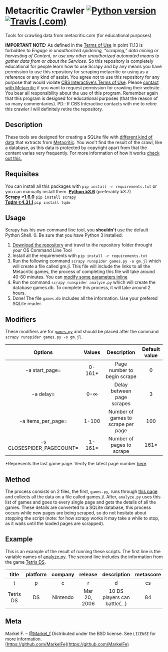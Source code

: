# Metacritic Crawler [![Python version](https://img.shields.io/badge/python-%E2%89%A53.6-blue.svg?style=flat-square&logo=python&logoColor=white)](https://www.python.org/downloads/) [![Travis (.com)](https://img.shields.io/travis/com/MarkelFe/metacritic-crawler/master.svg?logo=travis-ci&logoColor=white&style=flat-square)](https://travis-ci.com/MarkelFe/metacritic-crawler)
Tools for crawling data from metacritic.com (for educational purposes)

**IMPORTANT NOTE:**
As defined in the [Terms of Use](https://www.cbsinteractive.com/legal/cbsi/terms-of-use#Acceptable_Use) in point 11.13 is forbidden to *Engage in unauthorized spidering, “scraping,” data mining or harvesting of Content, or use any other unauthorized automated means to gather data from or about the Services*. So this repository is completely educational for people learn how to use Scrapy and by any means you have permission to use this repository for scraping metacritic or using as a reference or any kind of assist. You agree not to use this repository for any purpose that would violate [CBS Interactive's Terms of Use](https://www.cbsinteractive.com/legal/cbsi/terms-of-use). Please [contact with Metacritic](https://www.metacritic.com/contact-us) if you want to request permission for crawling their website. You bear all responsibility about the use of this program. Remember again that this program is designed for educational purposes (that the reason of so many commentaries).
PD.: If CBS Interactive contacts with me to retire this crawler I will definitely retire the repository.

## Description
These tools are designed for creating a SQLite file with [different kind of data](https://github.com/MarkelFe/metacritic-crawler/blob/master/README.md#example) that extracts from [Metacritic](https://www.metacritic.com). You won't find the result of the crawl, like a database, as this data is protected by copyright apart from that the content varies very frequently. For more information of how it works [check out this.](https://github.com/MarkelFe/metacritic-crawler/blob/master/README.md#method)

## Requisites
You can install all this packages with ```pip install -r requirements.txt``` or you can manually install them.
**[Python ≥3.6](https://www.python.org/downloads/)** (preferably ≥3.7)  
**[Scrapy ≥1.6.0](https://scrapy.org/)** ```pip install scrapy```  
**[Tqdm ≥4.31.1](https://github.com/tqdm/tqdm)** ```pip install tqdm```

## Usage
Scrapy has his own command line tool, you **shouldn't** use the default Python Shell.
0. Be sure that you have Python 3 installed.
1. [Download the repository](https://github.com/MarkelFe/metacritic-crawler/releases) and travel to the repository folder throught your OS Command Line Tool
2. Install all the requirements with ```pip install -r requirements.txt```
3. Run the following command ```scrapy runspider games.py -o gm.jl``` which will create a file called gm.jl. This file will include the links to all the Metacritic games, the process of completing this file will take around 40-80 minutes. You can [modify some parameters inline](https://github.com/MarkelFe/metacritic-crawler/blob/master/docs/flags.md)
4. Run the command ```scrapy runspider analyze.py``` which will create the database games.db. To complete this process, it will take around 2 hours.
5. Done! The file ```games.db```  includes all the information. Use your prefered SQLite reader.

## Modifiers
These modifiers are for [`games.py`](https://github.com/MarkelFe/metacritic-crawler/blob/master/games.py) and should be placed after the command `scrapy runspider games.py -o gm.jl`. 

|          Options         | Values |        Description             | Default value |
|:-------------------------:|:------:|:---------------------------------------------------------:|:-------------:|
|       -a start_page=      | 0-161* | Page number to begin scrape |       0       |
|         -a delay=         |   0-∞  |            Delay between page scrapes            |       3       |
|     -a items_per_page=    |  1-100 |     Number of games to scrape per page    |      100      |
| -s CLOSESPIDER_PAGECOUNT= | 1-161* |              Number of pages to scrape              |      161*     |

*Represents the last game page. Verify the latest page number [here](https://www.metacritic.com/browse/games/score/metascore/all/all/filtered).

## Method
The process consists on 2 files, the first, ```games.py```, runs through [this page](https://www.metacritic.com/browse/games/score/metascore/all/all/filtered) and collects all the data on a file called games.jl. After, ```analyze.py``` uses this list of games and goes to every single page and gets the details of all the games. These details are converted to a SQLite database, this process occurs while new pages are being scraped, so do not hesitate about stopping the script (note: for how scrapy works it may take a while to stop, as it waits until the loaded pages are scrapped).

## Example
This is an example of the result of running these scripts. The first line is the variable names of [analyze.py](https://github.com/MarkelFe/metacritic-crawler/blob/master/analyze.py). The second line includes the information from the game [Tetris DS](https://www.metacritic.com/game/ds/tetris-ds).

|   title   | platform |  company |    release   |          description          | metascore |         critics_desc        | critics_count | user_score |          user_desc          | user_count |  players  | rating |
|:---------:|:--------:|:--------:|:------------:|:-----------------------------:|:---------:|:---------------------------:|:-------------:|:----------:|:---------------------------:|:----------:|:---------:|:------:|
|     t     |     p    |     c    |       r      |               d               |     cs    |              cd             |       cn      |     us     |              ud             |     un     |     pl    |   rt   |
| Tetris DS |    DS    | Nintendo | Mar 20, 2006 | 10 DS players can battle(...) |     84    | Generally favorable reviews |       56      |     8.0    | Generally favorable reviews | 54 Ratings | 4  Online |    E   |

## Meta
Markel F. – [@Markel_f](https://twitter.com/Markel_f)
Distributed under the BSD license. See ``LICENSE`` for more information.  
[https://github.com/MarkelFe](https://github.com/MarkelFe)  